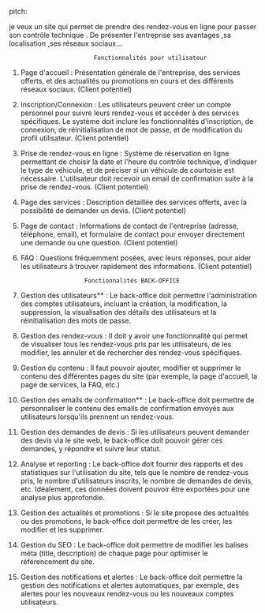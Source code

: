  
 pitch:
 
 je veux un site qui permet de prendre des rendez-vous en ligne pour passer son contrôle technique . 
 De présenter l'entreprise ses avantages ,sa localisation ,ses réseaux sociaux...
 
 
 
 
                            Fonctionnalités pour utilisateur
 
 

1. Page d'accueil : Présentation générale de l'entreprise, des services offerts, et des actualités ou promotions en cours et des différents réseaux sociaux.
  (Client potentiel) 

2. Inscription/Connexion : Les utilisateurs peuvent créer un compte personnel pour suivre leurs rendez-vous et accéder à des services 
   spécifiques. Le système doit inclure les fonctionnalités d'inscription, de connexion, de réinitialisation de mot de passe, 
   et de modification du profil utilisateur.
   (Client potentiel) 

3. Prise de rendez-vous en ligne : Système de réservation en ligne permettant de choisir la date et l'heure du contrôle technique, 
   d'indiquer le type de véhicule, et de préciser si un véhicule de courtoisie est nécessaire. L'utilisateur doit recevoir un email 
   de confirmation suite à la prise de rendez-vous.
   (Client potentiel) 


5. Page des services : Description détaillée des services offerts, avec la possibilité de demander un devis.
   (Client potentiel) 

6. Page de contact : Informations de contact de l'entreprise (adresse, téléphone, email), et formulaire de contact pour envoyer
   directement une demande ou une question.
   (Client potentiel) 

7. FAQ : Questions fréquemment posées, avec leurs réponses, pour aider les utilisateurs à trouver rapidement des informations.
   (Client potentiel) 
   
                         Fonctionnalités BACK-OFFICE
                        
                        

1. Gestion des utilisateurs** : Le back-office doit permettre l'administration des comptes utilisateurs, incluant la création,
la modification, la suppression, la visualisation des détails des utilisateurs et la réinitialisation des mots de passe.

2. Gestion des rendez-vous : Il doit y avoir une fonctionnalité qui permet de visualiser tous les rendez-vous pris par les
utilisateurs, de les modifier, les annuler et de rechercher des rendez-vous spécifiques.


4. Gestion du contenu : Il faut pouvoir ajouter, modifier et supprimer le contenu des différentes pages du site 
(par exemple, la page d'accueil, la page de services, la FAQ, etc.)

5. Gestion des emails de confirmation** : Le back-office doit permettre de personnaliser le contenu des emails de 
confirmation envoyés aux utilisateurs lorsqu'ils prennent un rendez-vous.

6. Gestion des demandes de devis : Si les utilisateurs peuvent demander des devis via le site web, le back-office
doit pouvoir gérer ces demandes, y répondre et suivre leur statut.

7. Analyse et reporting : Le back-office doit fournir des rapports et des statistiques sur l'utilisation du site, 
tels que le nombre de rendez-vous pris, le nombre d'utilisateurs inscrits, le nombre de demandes de devis, etc. Idéalement, 
ces données doivent pouvoir être exportées pour une analyse plus approfondie.

8. Gestion des actualités et promotions : Si le site propose des actualités ou des promotions, le back-office doit 
permettre de les créer, les modifier et les supprimer.

9. Gestion du SEO : Le back-office doit permettre de modifier les balises méta (title, description) de chaque page 
pour optimiser le référencement du site.

10. Gestion des notifications et alertes : Le back-office doit permettre la gestion des notifications et alertes 
automatiques, par exemple, des alertes pour les nouveaux rendez-vous ou les nouveaux comptes utilisateurs.

